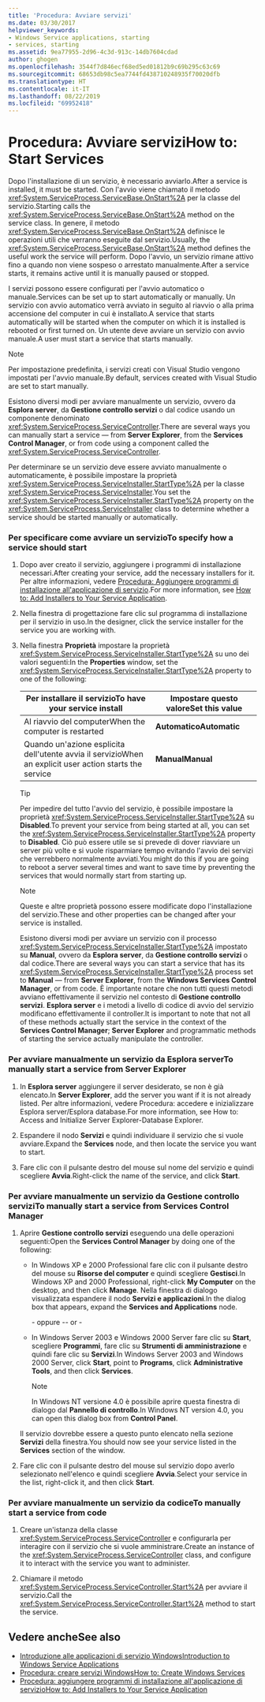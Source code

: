 ```yaml
---
title: 'Procedura: Avviare servizi'
ms.date: 03/30/2017
helpviewer_keywords:
- Windows Service applications, starting
- services, starting
ms.assetid: 9ea77955-2d96-4c3d-913c-14db7604cdad
author: ghogen
ms.openlocfilehash: 3544f7d846ecf68ed5ed01812b9c69b295c63c69
ms.sourcegitcommit: 68653db98c5ea7744fd438710248935f70020dfb
ms.translationtype: HT
ms.contentlocale: it-IT
ms.lasthandoff: 08/22/2019
ms.locfileid: "69952418"
---
```

# <a name="how-to-start-services"></a><span data-ttu-id="7d5d8-102">Procedura: Avviare servizi</span><span class="sxs-lookup"><span data-stu-id="7d5d8-102">How to: Start Services</span></span>
<span data-ttu-id="7d5d8-103">Dopo l'installazione di un servizio, è necessario avviarlo.</span><span class="sxs-lookup"><span data-stu-id="7d5d8-103">After a service is installed, it must be started.</span></span> <span data-ttu-id="7d5d8-104">Con l'avvio viene chiamato il metodo <xref:System.ServiceProcess.ServiceBase.OnStart%2A> per la classe del servizio.</span><span class="sxs-lookup"><span data-stu-id="7d5d8-104">Starting calls the <xref:System.ServiceProcess.ServiceBase.OnStart%2A> method on the service class.</span></span> <span data-ttu-id="7d5d8-105">In genere, il metodo <xref:System.ServiceProcess.ServiceBase.OnStart%2A> definisce le operazioni utili che verranno eseguite dal servizio.</span><span class="sxs-lookup"><span data-stu-id="7d5d8-105">Usually, the <xref:System.ServiceProcess.ServiceBase.OnStart%2A> method defines the useful work the service will perform.</span></span> <span data-ttu-id="7d5d8-106">Dopo l'avvio, un servizio rimane attivo fino a quando non viene sospeso o arrestato manualmente.</span><span class="sxs-lookup"><span data-stu-id="7d5d8-106">After a service starts, it remains active until it is manually paused or stopped.</span></span>  
  
 <span data-ttu-id="7d5d8-107">I servizi possono essere configurati per l'avvio automatico o manuale.</span><span class="sxs-lookup"><span data-stu-id="7d5d8-107">Services can be set up to start automatically or manually.</span></span> <span data-ttu-id="7d5d8-108">Un servizio con avvio automatico verrà avviato in seguito al riavvio o alla prima accensione del computer in cui è installato.</span><span class="sxs-lookup"><span data-stu-id="7d5d8-108">A service that starts automatically will be started when the computer on which it is installed is rebooted or first turned on.</span></span> <span data-ttu-id="7d5d8-109">Un utente deve avviare un servizio con avvio manuale.</span><span class="sxs-lookup"><span data-stu-id="7d5d8-109">A user must start a service that starts manually.</span></span>  
  
> [!NOTE]
> <span data-ttu-id="7d5d8-110">Per impostazione predefinita, i servizi creati con Visual Studio vengono impostati per l'avvio manuale.</span><span class="sxs-lookup"><span data-stu-id="7d5d8-110">By default, services created with Visual Studio are set to start manually.</span></span>  
  
 <span data-ttu-id="7d5d8-111">Esistono diversi modi per avviare manualmente un servizio, ovvero da **Esplora server**, da **Gestione controllo servizi** o dal codice usando un componente denominato <xref:System.ServiceProcess.ServiceController>.</span><span class="sxs-lookup"><span data-stu-id="7d5d8-111">There are several ways you can manually start a service — from **Server Explorer**, from the **Services Control Manager**, or from code using a component called the <xref:System.ServiceProcess.ServiceController>.</span></span>  
  
 <span data-ttu-id="7d5d8-112">Per determinare se un servizio deve essere avviato manualmente o automaticamente, è possibile impostare la proprietà <xref:System.ServiceProcess.ServiceInstaller.StartType%2A> per la classe <xref:System.ServiceProcess.ServiceInstaller>.</span><span class="sxs-lookup"><span data-stu-id="7d5d8-112">You set the <xref:System.ServiceProcess.ServiceInstaller.StartType%2A> property on the <xref:System.ServiceProcess.ServiceInstaller> class to determine whether a service should be started manually or automatically.</span></span>  
  
### <a name="to-specify-how-a-service-should-start"></a><span data-ttu-id="7d5d8-113">Per specificare come avviare un servizio</span><span class="sxs-lookup"><span data-stu-id="7d5d8-113">To specify how a service should start</span></span>  
  
1. <span data-ttu-id="7d5d8-114">Dopo aver creato il servizio, aggiungere i programmi di installazione necessari.</span><span class="sxs-lookup"><span data-stu-id="7d5d8-114">After creating your service, add the necessary installers for it.</span></span> <span data-ttu-id="7d5d8-115">Per altre informazioni, vedere [Procedura: Aggiungere programmi di installazione all'applicazione di servizio](../../../docs/framework/windows-services/how-to-add-installers-to-your-service-application.md).</span><span class="sxs-lookup"><span data-stu-id="7d5d8-115">For more information, see [How to: Add Installers to Your Service Application](../../../docs/framework/windows-services/how-to-add-installers-to-your-service-application.md).</span></span>  
  
2. <span data-ttu-id="7d5d8-116">Nella finestra di progettazione fare clic sul programma di installazione per il servizio in uso.</span><span class="sxs-lookup"><span data-stu-id="7d5d8-116">In the designer, click the service installer for the service you are working with.</span></span>  
  
3. <span data-ttu-id="7d5d8-117">Nella finestra **Proprietà** impostare la proprietà <xref:System.ServiceProcess.ServiceInstaller.StartType%2A> su uno dei valori seguenti:</span><span class="sxs-lookup"><span data-stu-id="7d5d8-117">In the **Properties** window, set the <xref:System.ServiceProcess.ServiceInstaller.StartType%2A> property to one of the following:</span></span>  
  
    |<span data-ttu-id="7d5d8-118">Per installare il servizio</span><span class="sxs-lookup"><span data-stu-id="7d5d8-118">To have your service install</span></span>|<span data-ttu-id="7d5d8-119">Impostare questo valore</span><span class="sxs-lookup"><span data-stu-id="7d5d8-119">Set this value</span></span>|  
    |----------------------------------|--------------------|  
    |<span data-ttu-id="7d5d8-120">Al riavvio del computer</span><span class="sxs-lookup"><span data-stu-id="7d5d8-120">When the computer is restarted</span></span>|<span data-ttu-id="7d5d8-121">**Automatico**</span><span class="sxs-lookup"><span data-stu-id="7d5d8-121">**Automatic**</span></span>|  
    |<span data-ttu-id="7d5d8-122">Quando un'azione esplicita dell'utente avvia il servizio</span><span class="sxs-lookup"><span data-stu-id="7d5d8-122">When an explicit user action starts the service</span></span>|<span data-ttu-id="7d5d8-123">**Manual**</span><span class="sxs-lookup"><span data-stu-id="7d5d8-123">**Manual**</span></span>|  
  
    > [!TIP]
    >  <span data-ttu-id="7d5d8-124">Per impedire del tutto l'avvio del servizio, è possibile impostare la proprietà <xref:System.ServiceProcess.ServiceInstaller.StartType%2A> su **Disabled**.</span><span class="sxs-lookup"><span data-stu-id="7d5d8-124">To prevent your service from being started at all, you can set the <xref:System.ServiceProcess.ServiceInstaller.StartType%2A> property to **Disabled**.</span></span> <span data-ttu-id="7d5d8-125">Ciò può essere utile se si prevede di dover riavviare un server più volte e si vuole risparmiare tempo evitando l'avvio dei servizi che verrebbero normalmente avviati.</span><span class="sxs-lookup"><span data-stu-id="7d5d8-125">You might do this if you are going to reboot a server several times and want to save time by preventing the services that would normally start from starting up.</span></span>  
  
    > [!NOTE]
    > <span data-ttu-id="7d5d8-126">Queste e altre proprietà possono essere modificate dopo l'installazione del servizio.</span><span class="sxs-lookup"><span data-stu-id="7d5d8-126">These and other properties can be changed after your service is installed.</span></span>  
  
     <span data-ttu-id="7d5d8-127">Esistono diversi modi per avviare un servizio con il processo <xref:System.ServiceProcess.ServiceInstaller.StartType%2A> impostato su **Manual**, ovvero da **Esplora server**, da **Gestione controllo servizi** o dal codice.</span><span class="sxs-lookup"><span data-stu-id="7d5d8-127">There are several ways you can start a service that has its <xref:System.ServiceProcess.ServiceInstaller.StartType%2A> process set to **Manual** — from **Server Explorer**, from the **Windows Services Control Manager**, or from code.</span></span> <span data-ttu-id="7d5d8-128">È importante notare che non tutti questi metodi avviano effettivamente il servizio nel contesto di **Gestione controllo servizi**. **Esplora server** e i metodi a livello di codice di avvio del servizio modificano effettivamente il controller.</span><span class="sxs-lookup"><span data-stu-id="7d5d8-128">It is important to note that not all of these methods actually start the service in the context of the **Services Control Manager**; **Server Explorer** and programmatic methods of starting the service actually manipulate the controller.</span></span>  
  
### <a name="to-manually-start-a-service-from-server-explorer"></a><span data-ttu-id="7d5d8-129">Per avviare manualmente un servizio da Esplora server</span><span class="sxs-lookup"><span data-stu-id="7d5d8-129">To manually start a service from Server Explorer</span></span>  
  
1. <span data-ttu-id="7d5d8-130">In **Esplora server** aggiungere il server desiderato, se non è già elencato.</span><span class="sxs-lookup"><span data-stu-id="7d5d8-130">In **Server Explorer**, add the server you want if it is not already listed.</span></span> <span data-ttu-id="7d5d8-131">Per altre informazioni, vedere Procedura: accedere e inizializzare Esplora server/Esplora database.</span><span class="sxs-lookup"><span data-stu-id="7d5d8-131">For more information, see How to: Access and Initialize Server Explorer-Database Explorer.</span></span>  
  
2. <span data-ttu-id="7d5d8-132">Espandere il nodo **Servizi** e quindi individuare il servizio che si vuole avviare.</span><span class="sxs-lookup"><span data-stu-id="7d5d8-132">Expand the **Services** node, and then locate the service you want to start.</span></span>  
  
3. <span data-ttu-id="7d5d8-133">Fare clic con il pulsante destro del mouse sul nome del servizio e quindi scegliere **Avvia**.</span><span class="sxs-lookup"><span data-stu-id="7d5d8-133">Right-click the name of the service, and click **Start**.</span></span>  
  
### <a name="to-manually-start-a-service-from-services-control-manager"></a><span data-ttu-id="7d5d8-134">Per avviare manualmente un servizio da Gestione controllo servizi</span><span class="sxs-lookup"><span data-stu-id="7d5d8-134">To manually start a service from Services Control Manager</span></span>  
  
1. <span data-ttu-id="7d5d8-135">Aprire **Gestione controllo servizi** eseguendo una delle operazioni seguenti:</span><span class="sxs-lookup"><span data-stu-id="7d5d8-135">Open the **Services Control Manager** by doing one of the following:</span></span>  
  
    - <span data-ttu-id="7d5d8-136">In Windows XP e 2000 Professional fare clic con il pulsante destro del mouse su **Risorse del computer** e quindi scegliere **Gestisci**.</span><span class="sxs-lookup"><span data-stu-id="7d5d8-136">In Windows XP and 2000 Professional, right-click **My Computer** on the desktop, and then click **Manage**.</span></span> <span data-ttu-id="7d5d8-137">Nella finestra di dialogo visualizzata espandere il nodo **Servizi e applicazioni**.</span><span class="sxs-lookup"><span data-stu-id="7d5d8-137">In the dialog box that appears, expand the **Services and Applications** node.</span></span>  
  
         <span data-ttu-id="7d5d8-138">\- oppure -</span><span class="sxs-lookup"><span data-stu-id="7d5d8-138">\- or -</span></span>  
  
    - <span data-ttu-id="7d5d8-139">In Windows Server 2003 e Windows 2000 Server fare clic su **Start**, scegliere **Programmi**, fare clic su **Strumenti di amministrazione** e quindi fare clic su **Servizi**.</span><span class="sxs-lookup"><span data-stu-id="7d5d8-139">In Windows Server 2003 and Windows 2000 Server, click **Start**, point to **Programs**, click **Administrative Tools**, and then click **Services**.</span></span>  
  
        > [!NOTE]
        >  <span data-ttu-id="7d5d8-140">In Windows NT versione 4.0 è possibile aprire questa finestra di dialogo dal **Pannello di controllo**.</span><span class="sxs-lookup"><span data-stu-id="7d5d8-140">In Windows NT version 4.0, you can open this dialog box from **Control Panel**.</span></span>  
  
     <span data-ttu-id="7d5d8-141">Il servizio dovrebbe essere a questo punto elencato nella sezione **Servizi** della finestra.</span><span class="sxs-lookup"><span data-stu-id="7d5d8-141">You should now see your service listed in the **Services** section of the window.</span></span>  
  
2. <span data-ttu-id="7d5d8-142">Fare clic con il pulsante destro del mouse sul servizio dopo averlo selezionato nell'elenco e quindi scegliere **Avvia**.</span><span class="sxs-lookup"><span data-stu-id="7d5d8-142">Select your service in the list, right-click it, and then click **Start**.</span></span>  
  
### <a name="to-manually-start-a-service-from-code"></a><span data-ttu-id="7d5d8-143">Per avviare manualmente un servizio da codice</span><span class="sxs-lookup"><span data-stu-id="7d5d8-143">To manually start a service from code</span></span>  
  
1. <span data-ttu-id="7d5d8-144">Creare un'istanza della classe <xref:System.ServiceProcess.ServiceController> e configurarla per interagire con il servizio che si vuole amministrare.</span><span class="sxs-lookup"><span data-stu-id="7d5d8-144">Create an instance of the <xref:System.ServiceProcess.ServiceController> class, and configure it to interact with the service you want to administer.</span></span>  
  
2. <span data-ttu-id="7d5d8-145">Chiamare il metodo <xref:System.ServiceProcess.ServiceController.Start%2A> per avviare il servizio.</span><span class="sxs-lookup"><span data-stu-id="7d5d8-145">Call the <xref:System.ServiceProcess.ServiceController.Start%2A> method to start the service.</span></span>  
  
## <a name="see-also"></a><span data-ttu-id="7d5d8-146">Vedere anche</span><span class="sxs-lookup"><span data-stu-id="7d5d8-146">See also</span></span>

- [<span data-ttu-id="7d5d8-147">Introduzione alle applicazioni di servizio Windows</span><span class="sxs-lookup"><span data-stu-id="7d5d8-147">Introduction to Windows Service Applications</span></span>](../../../docs/framework/windows-services/introduction-to-windows-service-applications.md)
- [<span data-ttu-id="7d5d8-148">Procedura: creare servizi Windows</span><span class="sxs-lookup"><span data-stu-id="7d5d8-148">How to: Create Windows Services</span></span>](../../../docs/framework/windows-services/how-to-create-windows-services.md)
- [<span data-ttu-id="7d5d8-149">Procedura: aggiungere programmi di installazione all'applicazione di servizio</span><span class="sxs-lookup"><span data-stu-id="7d5d8-149">How to: Add Installers to Your Service Application</span></span>](../../../docs/framework/windows-services/how-to-add-installers-to-your-service-application.md)
